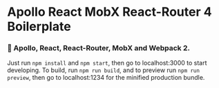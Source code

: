 # Apollo React MobX React-Router 4 Boilerplate

### :tada: Apollo, React, React-Router, MobX and Webpack 2.

Just run `npm install` and `npm start`, then go to localhost:3000 to start developing.
To build, run `npm run build`, and to preview run `npm run preview`, then go
to localhost:1234 for the minified production bundle.

